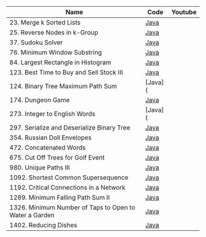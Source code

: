 | Name | Code | Youtube |
| --- | --- | --- |
| 23. Merge k Sorted Lists | [Java](https://github.com/lsy-it-1995/Problems/blob/main/LeetCode/Java/hard/23.%20Merge%20k%20Sorted%20Lists.java)
| 25. Reverse Nodes in k-Group | [Java](https://github.com/lsy-it-1995/Problems/blob/main/LeetCode/Java/hard/25.%20Reverse%20Nodes%20in%20k-Group.java)
| 37. Sudoku Solver | [Java](https://github.com/lsy-it-1995/Problems/blob/main/LeetCode/Java/hard/37.%20Sudoku%20Solver.java)
| 76. Minimum Window Substring | [Java](https://github.com/lsy-it-1995/Problems/blob/main/LeetCode/Java/hard/76.%20Minimum%20Window%20Substring.java)
| 84. Largest Rectangle in Histogram | [Java](https://github.com/lsy-it-1995/Problems/blob/main/LeetCode/Java/hard/84.%20Largest%20Rectangle%20in%20Histogram.java)
| 123. Best Time to Buy and Sell Stock III | [Java](https://github.com/lsy-it-1995/Problems/blob/main/LeetCode/Java/hard/123.%20Best%20Time%20to%20Buy%20and%20Sell%20Stock%20III.java)
| 124. Binary Tree Maximum Path Sum | [Java](
| 174. Dungeon Game | [Java](https://github.com/lsy-it-1995/Problems/blob/main/LeetCode/Java/hard/174.%20Dungeon%20Game.java)
| 273. Integer to English Words | [Java](
| 297. Serialize and Deserialize Binary Tree | [Java](https://github.com/lsy-it-1995/Problems/blob/main/LeetCode/Java/hard/297.%20Serialize%20and%20Deserialize%20Binary%20Tree.java)
| 354. Russian Doll Envelopes | [Java](https://github.com/lsy-it-1995/Problems/blob/main/LeetCode/Java/hard/354.%20Russian%20Doll%20Envelopes.java)
| 472. Concatenated Words | [Java](https://github.com/lsy-it-1995/Problems/blob/main/LeetCode/Java/hard/472.%20Concatenated%20Words.java)
| 675. Cut Off Trees for Golf Event | [Java](https://github.com/lsy-it-1995/Problems/blob/main/LeetCode/Java/hard/675.%20Cut%20Off%20Trees%20for%20Golf%20Event.java)
| 980. Unique Paths III | [Java](https://github.com/lsy-it-1995/Problems/blob/main/LeetCode/Java/hard/980.%20Unique%20Paths%20III.java)
| 1092. Shortest Common Supersequence | [Java](https://github.com/lsy-it-1995/Problems/blob/main/LeetCode/Java/hard/1092.%20Shortest%20Common%20Supersequence.java)
| 1192. Critical Connections in a Network | [Java](https://github.com/lsy-it-1995/Problems/blob/main/LeetCode/Java/hard/1192.%20Critical%20Connections%20in%20a%20Network.java)
| 1289. Minimum Falling Path Sum II | [Java](https://github.com/lsy-it-1995/Problems/blob/main/LeetCode/Java/hard/1289.%20Minimum%20Falling%20Path%20Sum%20II.java)
| 1326. Minimum Number of Taps to Open to Water a Garden | [Java](https://github.com/lsy-it-1995/Problems/blob/main/LeetCode/Java/hard/1326.%20Minimum%20Number%20of%20Taps%20to%20Open%20to%20Water%20a%20Garden.java)
| 1402. Reducing Dishes | [Java](https://github.com/lsy-it-1995/Problems/blob/main/LeetCode/Java/hard/1402.%20Reducing%20Dishes.java)
